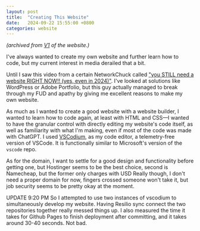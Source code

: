 ```yaml
---
layout: post
title:  "Creating This Website"
date:   2024-09-22 15:55:00 +0800
categories: website
---
```


_(archived from [V1](https://web.archive.org/web/20241005154048/https://sgtlighttree.github.io/mywebsite/) of the website.)_

I've always wanted to create my own website and further learn how to code, but my current interest in media derailed that a bit.

Until I saw this video from a certain NetworkChuck called ["you STILL need a website RIGHT NOW!! (yes, even in 2024)"](https://www.youtube.com/watch?v=EXfFBEuCAr0). I've looked at solutions like WordPress or Adobe Portfolio, but this guy actually managed to break through my FUD and apathy by giving me excellent reasons to make my own website.

As much as I wanted to create a good website with a website builder, I wanted to learn how to code again, at least with HTML and CSS—I wanted to have the granular control with directly editing my website's code itself, as well as familiarity with what I'm making, even if most of the code was made with ChatGPT. I used [VSCodium](https://vscodium.com/), as my code editor, a telemetry-free version of VSCode. It is functionally similar to Microsoft's version of the <code>vscode</code> repo. 

As for the domain, I want to settle for a good design and functionality before getting one, but Hostinger seems to be the best choice, second is Namecheap, but the former only charges with USD Really though, I don't need a proper domain for now, fingers crossed someone won't take it, but job security seems to be pretty okay at the moment.

UPDATE 9:20 PM So I attempted to use two instances of vscodium to simultaneously develop my website. Having Resilio sync connect the two repositories together really messed things up. I also measured the time it takes for Github Pages to finish deployment after committing, and it takes around 30-40 seconds. Not bad.